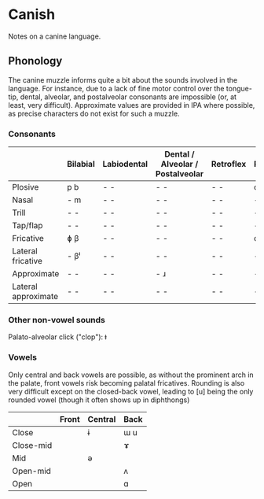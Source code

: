 # Canish

Notes on a canine language.

## Phonology

The canine muzzle informs quite a bit about the sounds involved in the language. For instance, due to a lack of fine motor control over the tongue-tip, dental, alveolar, and postalveolar consonants are impossible (or, at least, very difficult). Approximate values are provided in IPA where possible, as precise characters do not exist for such a muzzle.

### Consonants

&nbsp; | Bilabial | Labiodental | Dental / Alveolar / Postalveolar | Retroflex | Palatal | Velar | Uvular | Pharyngial | Glottal | Epiglotal
---|---|---|---|---|---|---|---|---|---|---
Plosive | p b | - - | - - | - - | c ɟ | - - | q ɢ | - - | ʔ - | ʡ -  
Nasal | - m | - - | - - | - - | - ɲ | - - | - ɴ | - - | - - | - -  
Trill | - - | - - | - - | - - | - - | - - | - - | - - | - - | - -
Tap/flap | - - | - - | - - | - - | - - | - - | - - | - - | - - | - -  
Fricative | ɸ β | - - | - - | - - | ç ʝ | - - | χ ʁ | - - | - - | ʜ ʢ  
Lateral fricative | - βˡ | - - | - - | - - | - - | - - | - - | - - | - - | - -  
Approximate | - - | - - | - ɹ | - - | - - | ʍ w | - - | - - | - - | - -  
Lateral approximate | - - | - - | - - | - - | - ʎ | - - | - - | - - | - - | - - 

### Other non-vowel sounds

Palato-alveolar click ("clop"): ǂ

### Vowels

Only central and back vowels are possible, as without the prominent arch in the palate, front vowels risk becoming palatal fricatives. Rounding is also very difficult except on the closed-back vowel, leading to \[u\] being the only rounded vowel (though it often shows up in diphthongs)

&nbsp; | Front | Central | Back
---|---|---|---
Close |   | ɨ | ɯ u
Close-mid |   |   | ɤ
Mid |   | ə |  
Open-mid |   |   | ʌ
Open |  |   | ɑ 
